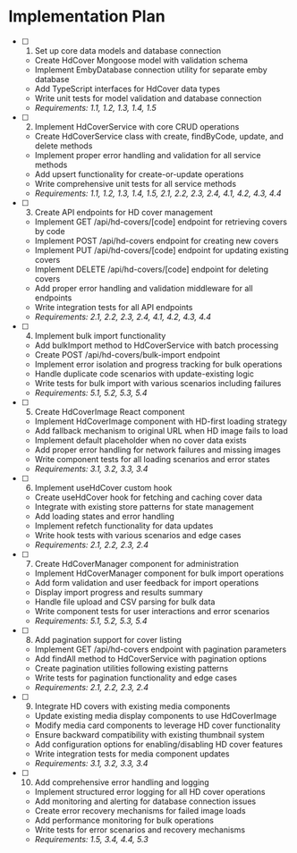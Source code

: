 # Implementation Plan

- [ ] 1. Set up core data models and database connection
  - Create HdCover Mongoose model with validation schema
  - Implement EmbyDatabase connection utility for separate emby database
  - Add TypeScript interfaces for HdCover data types
  - Write unit tests for model validation and database connection
  - _Requirements: 1.1, 1.2, 1.3, 1.4, 1.5_

- [ ] 2. Implement HdCoverService with core CRUD operations
  - Create HdCoverService class with create, findByCode, update, and delete methods
  - Implement proper error handling and validation for all service methods
  - Add upsert functionality for create-or-update operations
  - Write comprehensive unit tests for all service methods
  - _Requirements: 1.1, 1.2, 1.3, 1.4, 1.5, 2.1, 2.2, 2.3, 2.4, 4.1, 4.2, 4.3, 4.4_

- [ ] 3. Create API endpoints for HD cover management
  - Implement GET /api/hd-covers/[code] endpoint for retrieving covers by code
  - Implement POST /api/hd-covers endpoint for creating new covers
  - Implement PUT /api/hd-covers/[code] endpoint for updating existing covers
  - Implement DELETE /api/hd-covers/[code] endpoint for deleting covers
  - Add proper error handling and validation middleware for all endpoints
  - Write integration tests for all API endpoints
  - _Requirements: 2.1, 2.2, 2.3, 2.4, 4.1, 4.2, 4.3, 4.4_

- [ ] 4. Implement bulk import functionality
  - Add bulkImport method to HdCoverService with batch processing
  - Create POST /api/hd-covers/bulk-import endpoint
  - Implement error isolation and progress tracking for bulk operations
  - Handle duplicate code scenarios with update-existing logic
  - Write tests for bulk import with various scenarios including failures
  - _Requirements: 5.1, 5.2, 5.3, 5.4_

- [ ] 5. Create HdCoverImage React component
  - Implement HdCoverImage component with HD-first loading strategy
  - Add fallback mechanism to original URL when HD image fails to load
  - Implement default placeholder when no cover data exists
  - Add proper error handling for network failures and missing images
  - Write component tests for all loading scenarios and error states
  - _Requirements: 3.1, 3.2, 3.3, 3.4_

- [ ] 6. Implement useHdCover custom hook
  - Create useHdCover hook for fetching and caching cover data
  - Integrate with existing store patterns for state management
  - Add loading states and error handling
  - Implement refetch functionality for data updates
  - Write hook tests with various scenarios and edge cases
  - _Requirements: 2.1, 2.2, 2.3, 2.4_

- [ ] 7. Create HdCoverManager component for administration
  - Implement HdCoverManager component for bulk import operations
  - Add form validation and user feedback for import operations
  - Display import progress and results summary
  - Handle file upload and CSV parsing for bulk data
  - Write component tests for user interactions and error scenarios
  - _Requirements: 5.1, 5.2, 5.3, 5.4_

- [ ] 8. Add pagination support for cover listing
  - Implement GET /api/hd-covers endpoint with pagination parameters
  - Add findAll method to HdCoverService with pagination options
  - Create pagination utilities following existing patterns
  - Write tests for pagination functionality and edge cases
  - _Requirements: 2.1, 2.2, 2.3, 2.4_

- [ ] 9. Integrate HD covers with existing media components
  - Update existing media display components to use HdCoverImage
  - Modify media card components to leverage HD cover functionality
  - Ensure backward compatibility with existing thumbnail system
  - Add configuration options for enabling/disabling HD cover features
  - Write integration tests for media component updates
  - _Requirements: 3.1, 3.2, 3.3, 3.4_

- [ ] 10. Add comprehensive error handling and logging
  - Implement structured error logging for all HD cover operations
  - Add monitoring and alerting for database connection issues
  - Create error recovery mechanisms for failed image loads
  - Add performance monitoring for bulk operations
  - Write tests for error scenarios and recovery mechanisms
  - _Requirements: 1.5, 3.4, 4.4, 5.3_